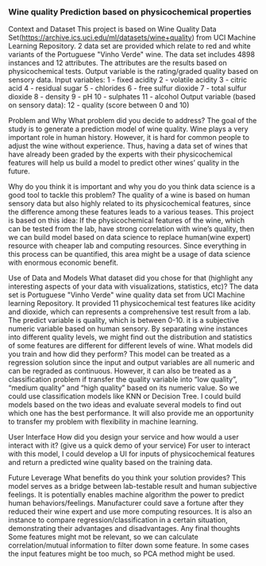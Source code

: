### Wine quality Prediction based on physicochemical properties

Context and Dataset
This project is based on Wine Quality Data Set(https://archive.ics.uci.edu/ml/datasets/wine+quality)  from UCI Machine Learning Repository. 2 data set are provided which relate to red and white variants of the Portuguese "Vinho Verde" wine. 
The data set includes 4898 instances and 12 attributes. The attributes are the results based on  physicochemical tests. Output variable is the rating/graded quality based on sensory data.
Input variables:
1 - fixed acidity
2 - volatile acidity
3 - citric acid
4 - residual sugar
5 - chlorides
6 - free sulfur dioxide
7 - total sulfur dioxide
8 - density
9 - pH
10 - sulphates
11 - alcohol 
 Output variable (based on sensory data):
12 - quality (score between 0 and 10) 

Problem and Why
What problem did you decide to address?
The goal of the study is to generate a prediction model of wine quality. Wine plays a very important role in human history. However, it is hard for common people to adjust the wine without experience. Thus, having a data set of wines that have already been graded by the experts with their physicochemical features will help us build a model to predict other wines’ quality in the future. 

Why do you think it is important and why you do you think data science is a good tool to tackle this problem?
The quality of a wine is based on human sensory data but also highly related to its physicochemical features, since the difference among these features leads to a various teases. This project is based on this idea: If the  physicochemical features of the wine, which can be tested from the lab, have strong correlation with wine’s quality, then we can build model based on data science to replace human(wine expert) resource with cheaper lab and computing resources. Since everything in this process can be quantified, this area might be a usage of data science with enormous economic benefit.

Use of Data and Models
What dataset did you chose for that (highlight any interesting aspects of your data with visualizations, statistics, etc)?
The data set is Portuguese "Vinho Verde" wine quality data set from UCI Machine learning Repository. It provided 11 physicochemical test features like acidity and dioxide, which can represents a comprehensive test result from a lab. The predict variable is quality, which is between 0-10. it is a subjective numeric variable based on human sensory.  By separating wine instances into different quality levels, we might find out the distribution and statistics of some features are different for different levels of wine.
What models did you train and how did they perform?
This model can be treated as a regression solution since the input and output variables are all numeric and can be regraded as continuous. However, it can also be treated as a classification problem if transfer the quality variable into “low quality”, “medium quality” and “high quality” based on its numeric value. So we could use classification models like KNN or Decision Tree. I could build models based on the two ideas and evaluate several models to find out which one has the best performance. It will also provide me an opportunity to transfer my problem with flexibility in machine learning.

User Interface
How did you design your service and how would a user interact with it? (give us a quick demo of your service)
For user to interact with this model, I could develop a UI for inputs of physicochemical features and return a predicted wine quality based on the training data.  

Future Leverage
What benefits do you think your solution provides?
This model serves as a bridge between lab-testable result and human subjective feelings. It is potentially enables machine algorithm the power to predict human behaviors/feelings. Manufacturer could save a fortune after they reduced their wine expert and use more computing resources. It is also an instance to compare regression/classification in a certain situation, demonstrating their advantages and disadvantages.
Any final thoughts
Some features might mot be relevant, so we can calculate correlation/mutual information to filter down some feature. 
In some cases the input features might be too much, so PCA method might be used.
